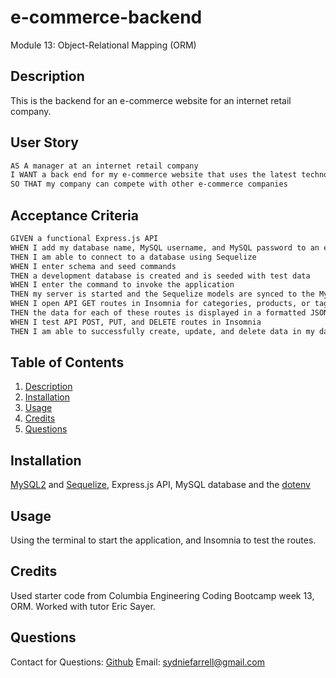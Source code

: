 # e-commerce-backend
Module 13: Object-Relational Mapping (ORM)

## Description
This is the backend for an e-commerce website for an internet retail company.

## User Story

```md
AS A manager at an internet retail company
I WANT a back end for my e-commerce website that uses the latest technologies
SO THAT my company can compete with other e-commerce companies
```

## Acceptance Criteria

```md
GIVEN a functional Express.js API
WHEN I add my database name, MySQL username, and MySQL password to an environment variable file
THEN I am able to connect to a database using Sequelize
WHEN I enter schema and seed commands
THEN a development database is created and is seeded with test data
WHEN I enter the command to invoke the application
THEN my server is started and the Sequelize models are synced to the MySQL database
WHEN I open API GET routes in Insomnia for categories, products, or tags
THEN the data for each of these routes is displayed in a formatted JSON
WHEN I test API POST, PUT, and DELETE routes in Insomnia
THEN I am able to successfully create, update, and delete data in my database
```

## Table of Contents

1. [Description](#Description) 
2. [Installation](#Installation) 
3. [Usage](#usage) 
4. [Credits](#credits)
5. [Questions](#questions)

## Installation
[MySQL2](https://www.npmjs.com/package/mysql2) and [Sequelize](https://www.npmjs.com/package/sequelize), Express.js API, MySQL database and the [dotenv](https://www.npmjs.com/package/dotenv)

## Usage
Using the terminal to start the application, and Insomnia to test the routes.

## Credits

Used starter code from Columbia Engineering Coding Bootcamp week 13, ORM.
Worked with tutor Eric Sayer.


## Questions
Contact for Questions: 
 [Github](https://github.com/syd9f) 
Email: sydniefarrell@gmail.com
